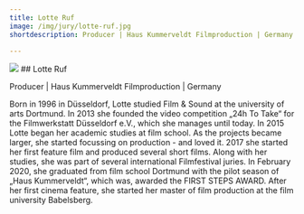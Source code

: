 ```yaml
---
title: Lotte Ruf
image: /img/jury/lotte-ruf.jpg
shortdescription: Producer | Haus Kummerveldt Filmproduction | Germany

---
```

<img src="/img/jury/lotte-ruf.jpg">
## Lotte Ruf

Producer | Haus Kummerveldt Filmproduction | Germany

Born in 1996 in Düsseldorf, Lotte studied Film & Sound at the university of arts Dortmund. In 2013 she founded the video competition „24h To Take“ for the Filmwerkstatt Düsseldorf e.V., which she manages until today. In 2015 Lotte began her academic studies at film school. As the projects became larger, she started focussing on production - and loved it. 2017 she started her first feature film and produced several short films. Along with her studies, she was part of several international Filmfestival juries. In February 2020, she graduated from film school Dortmund with the pilot season of „Haus Kummerveldt“, which was, awarded the FIRST STEPS AWARD. After her first cinema feature, she started her master of film production at the film university Babelsberg.

 



